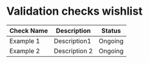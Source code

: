 # **Validation checks wishlist**
| Check Name          | Description                                                                 | Status     |
|---------------------|-----------------------------------------------------------------------------|------------|
| Example 1 | Description1                   | Ongoing |
| Example 2 | Description 2                       | Ongoing |
